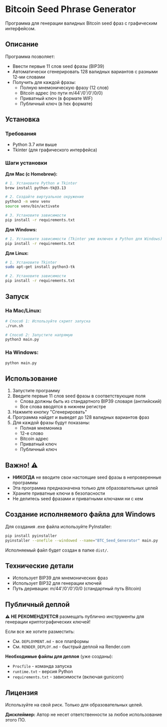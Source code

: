 # Bitcoin Seed Phrase Generator

Программа для генерации валидных Bitcoin seed фраз с графическим интерфейсом.

## Описание

Программа позволяет:
- Ввести первые 11 слов seed фразы (BIP39)
- Автоматически сгенерировать 128 валидных вариантов с разными 12-ми словами
- Получить для каждой фразы:
  - Полную мнемоническую фразу (12 слов)
  - Bitcoin адрес (по пути m/44'/0'/0'/0/0)
  - Приватный ключ (в формате WIF)
  - Публичный ключ (в hex формате)

## Установка

### Требования
- Python 3.7 или выше
- Tkinter (для графического интерфейса)

### Шаги установки

**Для Mac (с Homebrew):**
```bash
# 1. Установите Python и Tkinter
brew install python-tk@3.13

# 2. Создайте виртуальное окружение
python3 -m venv venv
source venv/bin/activate

# 3. Установите зависимости
pip install -r requirements.txt
```

**Для Windows:**
```bash
# 1. Установите зависимости (Tkinter уже включен в Python для Windows)
pip install -r requirements.txt
```

**Для Linux:**
```bash
# 1. Установите Tkinter
sudo apt-get install python3-tk

# 2. Установите зависимости
pip install -r requirements.txt
```

## Запуск

### На Mac/Linux:
```bash
# Способ 1: Используйте скрипт запуска
./run.sh

# Способ 2: Запустите напрямую
python3 main.py
```

### На Windows:
```bash
python main.py
```

## Использование

1. Запустите программу
2. Введите первые 11 слов seed фразы в соответствующие поля
   - Слова должны быть из стандартного BIP39 словаря (английский)
   - Все слова вводятся в нижнем регистре
3. Нажмите кнопку "Сгенерировать"
4. Программа найдет и выведет до 128 валидных вариантов фраз
5. Для каждой фразы будут показаны:
   - Полная мнемоника
   - 12-е слово
   - Bitcoin адрес
   - Приватный ключ
   - Публичный ключ

## Важно! ⚠️

- **НИКОГДА** не вводите свои настоящие seed фразы в непроверенные программы
- Эта программа предназначена только для образовательных целей
- Храните приватные ключи в безопасности
- Не делитесь seed фразами и приватными ключами ни с кем

## Создание исполняемого файла для Windows

Для создания .exe файла используйте PyInstaller:

```bash
pip install pyinstaller
pyinstaller --onefile --windowed --name="BTC_Seed_Generator" main.py
```

Исполняемый файл будет создан в папке `dist/`.

## Технические детали

- Использует BIP39 для мнемонических фраз
- Использует BIP32 для генерации ключей
- Путь деривации: m/44'/0'/0'/0/0 (стандартный путь Bitcoin)

## Публичный деплой

⚠️ **НЕ РЕКОМЕНДУЕТСЯ** размещать публично инструменты для генерации криптографических ключей!

Если все же хотите разместить:
- См. `DEPLOYMENT.md` - все платформы
- См. `RENDER_DEPLOY.md` - быстрый деплой на Render.com

**Необходимые файлы для деплоя** (уже созданы):
- `Procfile` - команда запуска
- `runtime.txt` - версия Python  
- `requirements.txt` - зависимости (включая gunicorn)

## Лицензия

Используйте на свой риск. Только для образовательных целей.

**Дисклеймер:** Автор не несет ответственности за любое использование этого ПО.

